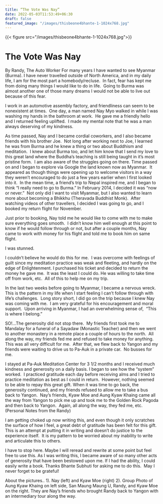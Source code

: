```yaml
---
title: “The Vote Was Nay”
date: 2022-05-03T11:53:49+06:30
draft: false
featured_image: "/images/thisbeone4bhante-1-1024x768.jpg"
---
```

{{< figure src="/images/thisbeone4bhante-1-1024x768.jpg">}}


# The Vote Was Nay

By Randy, The Auto Worker
For many years I have wanted to see Myanmar (Burma). I have never travelled outside of North America, and in my daily life, I am for the most part a homebody/recluse.  In fact, fear has kept me from doing many things I would like to do in life.  Going to Burma was almost another one of those many dreams I would not be able to live out because of this fear.

I work in an automotive assembly factory, and friendliness can seem to be nonexistent at times.  One day, a man named Nay Myo walked in while I was washing my hands in the bathroom at work.  He gave me a friendly hello and I returned feeling uplifted.  I made my mental note that he was a man always deserving of my kindness.

As time passed, Nay and I became cordial coworkers, and I also became friends with his brother Joe.  Not long after working next to Joe, I learned he was from Burma and he knew a thing or two about Buddhism and meditation.  I knew about Burma too, and let him know that I send my love to this great land where the Buddha’s teaching is still being taught in it’s most pristine form.  I am also aware of the struggles going on there.
Time passed on and I began to explore via Google the land known now as Myanmar.  It appeared as though things were opening up to welcome visitors in a way they weren’t encouraged to do just a few years earlier when I first looked into it.  In the mean time, a friend’s trip to Nepal inspired me, and I began to think “I really need to go to Burma.”
In February 2014, I decided it was “now or never.”  Not only did I want to visit Myanmar, but I also wanted to learn more about becoming a Bhikkhu (Theravada Buddhist Monk).  After watching videos of other travellers, I decided I was going to go, and I booked my return flight for November.

Just prior to booking, Nay told me he would like to come with me to make sure everything goes smooth.  I didn’t know him well enough at this point to know if he would follow through or not, but after a couple months, Nay came to work with money for his flight and told me to book him on same flight.

I was stunned.

I couldn’t believe he would do this for me.  I was overcome with feelings of guilt since my meditation practice was weak and fleeting, and hardly on the edge of Enlightenment.
I purchased his ticket and decided to return the money he gave me.  It was the least I could do. He was willing to take time off from work, etc.  All of this to help me on my trip.

In the last two weeks before going to Myanmar, I became a nervous wreck.  This is the pattern in my life when I start feeling I can’t follow through with life’s challenges.  Long story short, I did go on the trip because I knew Nay was coming with me.  I am very grateful for his encouragement and moral support.  Upon arriving in Myanmar, I had an overwhelming sense of,  “This is where I belong.”

SO!…The generosity did not stop there.  My friends first took me to Mandalay for a funeral of a Sayadaw (Monastic Teacher) and then we went to another monastery in a remote place a couple of hours to the north.  All along the way, my friends fed me and refused to take money for anything.  This was all very difficult for me.  After that, we flew back to Yangon and my friends were waiting to drive us to Pa-Auk in a private car.  No busses for me.

I stayed at Pa-Auk Meditation Center for 3 1/2 months and I received much kindness and generosity on a daily basis. I began to see how the “system” worked.  I practiced gratitude each day before receiving alms and I tried to practice meditation as best as I could in return.  However, nothing seemed to be able to repay this great gift.
When it was time to go back, the generosity continued, and my friends refused to allow me to take a bus back to Yangon.  Nay’s friends, Kyaw Moe and Aung Kyaw Khaing came all the way from Yangon to pick me up and took me to the Golden Rock Pagoda and then back to Yangon.  Again, all along the way, they fed me, etc.
(Personal Notes from the Randy)

I am getting choked up now writing this, and even though it only scratches the surface of how I feel, a great debt of gratitude has been felt for this gift.  This is an attempt at putting it in writing and doesn’t do justice to the experience itself.  It is my pattern to be worried about my inability to write and articulate this to others.

I have to stop here. Maybe I will reread and rewrite at some point but feel free to use this. As I was writing this, I became aware of so many other acts of generosity that have been bestowed upon me. If I had the ability, I could easily write a book. Thanks Bhante Subhuti for asking me to do this.  May I never forget to be grateful!

About the pictures..
1). Nay (left) and Kyaw Moe (right)
2). Group Photo of Aung Kyaw Khaing on left side, San Maung Maung U, Randy, and Kyaw Moe on the right. They are Nay’s friends who brought Randy back to Yangon with an intermediary tour along the way.